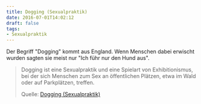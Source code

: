 ```yaml
---
title: Dogging (Sexualpraktik)
date: 2016-07-01T14:02:12
draft: false
tags:
- Sexualpraktik
---
```


Der Begriff "Dogging" kommt aus England. Wenn Menschen dabei erwischt
wurden sagten sie meist nur "Ich führ nur den Hund aus".

> Dogging ist eine Sexualpraktik und eine Spielart von Exhibitionismus, bei
> der sich Menschen zum Sex an öffentlichen Plätzen, etwa im Wald oder auf
> Parkplätzen, treffen.
>
> Quelle: [Dogging (Sexualpraktik)](https://de.wikipedia.org/wiki/Dogging_(Sexualpraktik))
